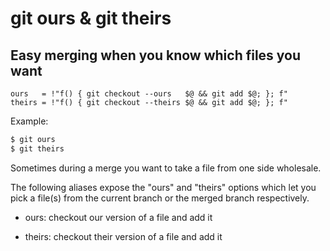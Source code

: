 # git ours & git theirs

## Easy merging when you know which files you want

```gitconfig
ours   = !"f() { git checkout --ours   $@ && git add $@; }; f"
theirs = !"f() { git checkout --theirs $@ && git add $@; }; f"
```

Example:

```sh
$ git ours
$ git theirs
```

Sometimes during a merge you want to take a file from one side wholesale.

The following aliases expose the "ours" and "theirs" options which let you
pick a file(s) from the current branch or the merged branch respectively.

   * ours: checkout our version of a file and add it

   * theirs: checkout their version of a file and add it
